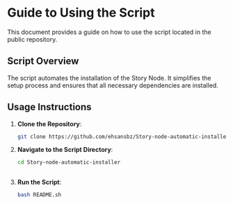 # Guide to Using the Script

This document provides a guide on how to use the script located in the public repository.

## Script Overview

The script automates the installation of the Story Node. It simplifies the setup process and ensures that all necessary dependencies are installed.

## Usage Instructions

1. **Clone the Repository**: 
   ```bash
   git clone https://github.com/ehsansbz/Story-node-automatic-installer.git

2. **Navigate to the Script Directory**:
   ```bash
   cd Story-node-automatic-installer
  
3. **Run the Script**:
   ```bash
   bash README.sh
